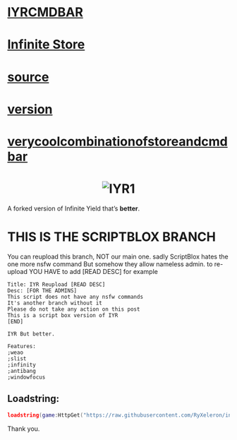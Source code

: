 # [IYRCMDBAR](https://ryxeleron.github.io/storage/iyrbackup/legacy/scriptblox/IYRCMDBAR)
# [Infinite Store](https://ryxeleron.github.io/storage/iyrbackup/legacy/scriptblox/Infinite%20Store)
# [source](https://ryxeleron.github.io/storage/iyrbackup/legacy/scriptblox/source)
# [version](https://ryxeleron.github.io/storage/iyrbackup/legacy/scriptblox/version)
# [verycoolcombinationofstoreandcmdbar](https://ryxeleron.github.io/storage/iyrbackup/legacy/scriptblox/verycoolcombinationofstoreandcmdbar)

# <h1 align="center">![IYR1](https://github.com/user-attachments/assets/3a9ca248-b931-41a9-b46e-b503f3c051f0)
</h1>

A forked version of Infinite Yield that’s **better**.

# THIS IS THE SCRIPTBLOX BRANCH
You can reupload this branch, NOT our main one. sadly ScriptBlox hates the one more nsfw command
But somehow they allow nameless admin.
to re-upload YOU HAVE to add [READ DESC]
for example
```
Title: IYR Reupload [READ DESC]
Desc: [FOR THE ADMINS]
This script does not have any nsfw commands
It's another branch without it
Please do not take any action on this post
This is a script box version of IYR
[END]

IYR But better.

Features:
;weao
;slist
;infinity
;antibang
;windowfocus
```

## Loadstring:
```lua
loadstring(game:HttpGet("https://raw.githubusercontent.com/RyXeleron/infiniteyield-reborn/refs/heads/scriptblox/source"))()
```

Thank you.
